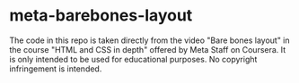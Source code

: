 # meta-barebones-layout

The code in this repo is taken directly from the video
"Bare bones layout" in the course "HTML and CSS in depth"
offered by Meta Staff on Coursera. It is only intended to
be used for educational purposes. No copyright infringement
is intended.
